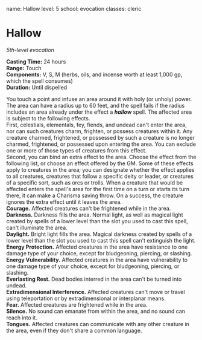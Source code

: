 name: Hallow
level: 5
school: evocation
classes: cleric

# Hallow 
_5th-level evocation_ 

**Casting Time:** 24 hours    
**Range:** Touch    
**Components:** V, S, M (herbs, oils, and incense worth at least 1,000 gp, which the spell consumes)    
**Duration:** Until dispelled 

You touch a point and infuse an area around it with holy (or unholy) power. The area can have a radius up to 60 feet, and the spell fails if the radius includes an area already under the effect a **_hallow_** spell. The affected area is subject to the following effects.    
First, celestials, elementals, fey, fiends, and undead can't enter the area, nor can such creatures charm, frighten, or possess creatures within it. Any creature charmed, frightened, or possessed by such a creature is no longer charmed, frightened, or possessed upon entering the area. You can exclude one or more of those types of creatures from this effect.    
Second, you can bind an extra effect to the area. Choose the effect from the following list, or choose an effect offered by the GM. Some of these effects apply to creatures in the area; you can designate whether the effect applies to all creatures, creatures that follow a specific deity or leader, or creatures of a specific sort, such as orcs or trolls. When a creature that would be affected enters the spell's area for the first time on a turn or starts its turn there, it can make a Charisma saving throw. On a success, the creature ignores the extra effect until it leaves the area.    
**Courage.** Affected creatures can't be frightened while in the area.    
**Darkness.** Darkness fills the area. Normal light, as well as magical light created by spells of a lower level than the slot you used to cast this spell, can't illuminate the area.    
**Daylight.** Bright light fills the area. Magical darkness created by spells of a lower level than the slot you used to cast this spell can't extinguish the light.    
**Energy Protection.** Affected creatures in the area have resistance to one damage type of your choice, except for bludgeoning, piercing, or slashing.    
**Energy Vulnerability.** Affected creatures in the area have vulnerability to one damage type of your choice, except for bludgeoning, piercing, or slashing.    
**Everlasting Rest.** Dead bodies interred in the area can't be turned into undead.    
**Extradimensional Interference.** Affected creatures can't move or travel using teleportation or by extradimensional or interplanar means.    
**Fear.** Affected creatures are frightened while in the area.    
**Silence.** No sound can emanate from within the area, and no sound can reach into it.    
**Tongues.** Affected creatures can communicate with any other creature in the area, even if they don't share a common language. 
